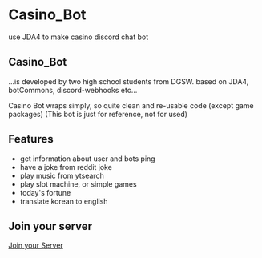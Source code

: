 # Casino_Bot
use JDA4 to make casino discord chat bot

<h2>Casino_Bot</h2>

...is developed by two high school students from DGSW. based on JDA4, botCommons, discord-webhooks etc...

Casino Bot wraps simply, so quite clean and re-usable code (except game packages)
(This bot is just for reference, not for used)

<h2>Features</h2>

- get information about user and bots ping
- have a joke from reddit joke
- play music from ytsearch
- play slot machine, or simple games
- today's fortune
- translate korean to english

<h2>Join your server</h2>
<a href=https://discord.com/api/oauth2/authorize?client_id=908501763315888169&permissions=3165248&scope=bot><text>Join your Server</text></a>
